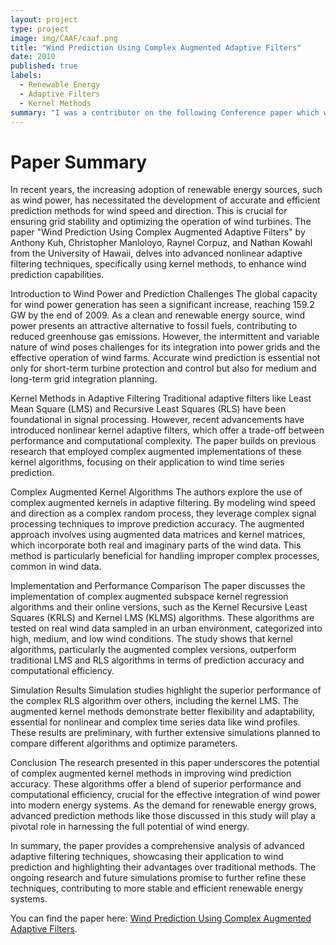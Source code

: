 ```yaml
---
layout: project
type: project
image: img/CAAF/caaf.png
title: "Wind Prediction Using Complex Augmented Adaptive Filters"
date: 2010
published: true
labels:
  - Renewable Energy
  - Adaptive Filters
  - Kernel Methods
summary: "I was a contributor on the following Conference paper which was presented at the 2010 International Conference on Green Circuits and Systems in Shanghai. I worked on the LMS, RLS, KLMS, KRLS Algorithms and ran simulations in Matlab."
---
```

# Paper Summary

In recent years, the increasing adoption of renewable energy sources, such as wind power, has necessitated the development of accurate and efficient prediction methods for wind speed and direction. This is crucial for ensuring grid stability and optimizing the operation of wind turbines. The paper "Wind Prediction Using Complex Augmented Adaptive Filters" by Anthony Kuh, Christopher Manloloyo, Raynel Corpuz, and Nathan Kowahl from the University of Hawaii, delves into advanced nonlinear adaptive filtering techniques, specifically using kernel methods, to enhance wind prediction capabilities.

Introduction to Wind Power and Prediction Challenges
The global capacity for wind power generation has seen a significant increase, reaching 159.2 GW by the end of 2009. As a clean and renewable energy source, wind power presents an attractive alternative to fossil fuels, contributing to reduced greenhouse gas emissions. However, the intermittent and variable nature of wind poses challenges for its integration into power grids and the effective operation of wind farms. Accurate wind prediction is essential not only for short-term turbine protection and control but also for medium and long-term grid integration planning.

Kernel Methods in Adaptive Filtering
Traditional adaptive filters like Least Mean Square (LMS) and Recursive Least Squares (RLS) have been foundational in signal processing. However, recent advancements have introduced nonlinear kernel adaptive filters, which offer a trade-off between performance and computational complexity. The paper builds on previous research that employed complex augmented implementations of these kernel algorithms, focusing on their application to wind time series prediction.

Complex Augmented Kernel Algorithms
The authors explore the use of complex augmented kernels in adaptive filtering. By modeling wind speed and direction as a complex random process, they leverage complex signal processing techniques to improve prediction accuracy. The augmented approach involves using augmented data matrices and kernel matrices, which incorporate both real and imaginary parts of the wind data. This method is particularly beneficial for handling improper complex processes, common in wind data.

Implementation and Performance Comparison
The paper discusses the implementation of complex augmented subspace kernel regression algorithms and their online versions, such as the Kernel Recursive Least Squares (KRLS) and Kernel LMS (KLMS) algorithms. These algorithms are tested on real wind data sampled in an urban environment, categorized into high, medium, and low wind conditions. The study shows that kernel algorithms, particularly the augmented complex versions, outperform traditional LMS and RLS algorithms in terms of prediction accuracy and computational efficiency.

Simulation Results
Simulation studies highlight the superior performance of the complex RLS algorithm over others, including the kernel LMS. The augmented kernel methods demonstrate better flexibility and adaptability, essential for nonlinear and complex time series data like wind profiles. These results are preliminary, with further extensive simulations planned to compare different algorithms and optimize parameters.

Conclusion
The research presented in this paper underscores the potential of complex augmented kernel methods in improving wind prediction accuracy. These algorithms offer a blend of superior performance and computational efficiency, crucial for the effective integration of wind power into modern energy systems. As the demand for renewable energy grows, advanced prediction methods like those discussed in this study will play a pivotal role in harnessing the full potential of wind energy.

In summary, the paper provides a comprehensive analysis of advanced adaptive filtering techniques, showcasing their application to wind prediction and highlighting their advantages over traditional methods. The ongoing research and future simulations promise to further refine these techniques, contributing to more stable and efficient renewable energy systems.

You can find the paper here: [Wind Prediction Using Complex Augmented Adaptive Filters](https://ieeexplore.ieee.org/document/5543100).
